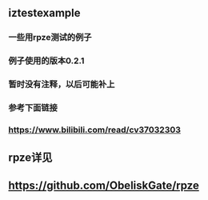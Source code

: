 ## iztestexample
### 一些用rpze测试的例子
### 例子使用的版本0.2.1
### 暂时没有注释，以后可能补上
### 参考下面链接
### https://www.bilibili.com/read/cv37032303
## rpze详见
## https://github.com/ObeliskGate/rpze
